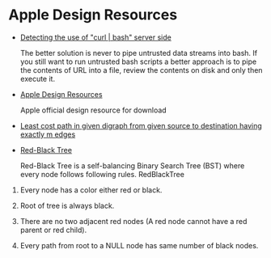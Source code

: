 # Apple Design Resources

* [Detecting the use of "curl | bash" server side](https://www.idontplaydarts.com/2016/04/detecting-curl-pipe-bash-server-side/)

   The better solution is never to pipe untrusted data streams into bash. If you still want to run untrusted bash scripts a better approach is to pipe the contents of URL into a file, review the contents on disk and only then execute it.

- [Apple Design Resources](#apple-design-resources)

   Apple official design resource for download


* [Least cost path in given digraph from given source to destination having exactly m edges](http://www.techiedelight.com/least-cost-path-digraph-source-destination-m-edges/)

* [Red-Black Tree](https://www.geeksforgeeks.org/red-black-tree-set-1-introduction-2/)

   Red-Black Tree is a self-balancing Binary Search Tree (BST) where every node follows following rules.
RedBlackTree
1) Every node has a color either red or black.

2) Root of tree is always black.

3) There are no two adjacent red nodes (A red node cannot have a red parent or red child).

4) Every path from root to a NULL node has same number of black nodes.